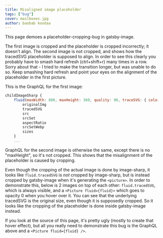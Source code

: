 ```yaml
---
title: Misaligned image placeholder
tags: ["bug"]
cover: mailboxes.jpg
author: baobab koodaa
---
```


This page demoes a placeholder-cropping-bug in gatsby-image.

<re-image src="mailboxes.jpg" fluid=2 opacity=0 title="Photo by Mathyas Kurmann on Unsplash"></re-image>

<re-image src="mailboxes.jpg" fluid=1 opacity=0 title="Photo by Mathyas Kurmann on Unsplash"></re-image>

The first image is cropped and the placeholder is cropped incorrectly; it doesn't align.
The second image is not cropped, and shows how the tracedSVG placeholder is supposed to align.
In order to see this clearly you probably have to smash hard refresh (ctrl+shift+r) many times in a row.
Sorry about that - I tried to make the transition longer, but was unable to do so. Keep smashing hard refresh
and point your eyes on the alignment of the placeholder in the first picture.

This is the GraphQL for the first image:

```javascript
childImageSharp {
    fluid(maxWidth: 800, maxHeight: 360, quality: 90, traceSVG: { color: "#f9ebd2" }) {
        originalImg
        tracedSVG
        src
        srcSet
        aspectRatio
        srcSetWebp
        sizes
    }
    ...
```

GraphQL for the second image is otherwise the same, except there is no "maxHeight", so it's not cropped.
This shows that the misalignment of the placeholder is caused by cropping.

Even though the cropping of the actual image is done by image-sharp, it looks like `fluid.tracedSVG` is _not_ cropped by image-sharp,
but is instead cropped by gatsby-image when it's generating the `<picture>`. In order to demonstrate this, below is 2 images on
top of each other: `fluid.tracedSVG`, which is always visible, and a `<Picture fluid={fluid}>` which goes to opacity 0 when you hover
over it. You can see that the underlying tracedSVG is the original size, even though it is supposedly cropped. So it looks like the cropping of the placeholder is done inside gatsby-image instead.

<re-image src="mailboxes.jpg" fluid=2 opacity=1 title="Photo by Mathyas Kurmann on Unsplash"></re-image>

If you look at the source of this page, it's pretty ugly (mostly to create that hover effect), but all you really need to demonstrate
this bug is the GraphQL above and a `<Picture fluid={fluid} />`.

